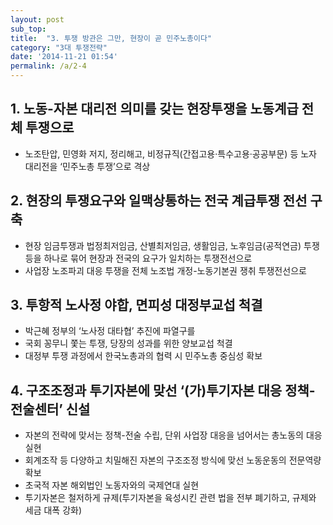 ```yaml
---
layout: post
sub_top: 
title:  "3. 투쟁 방관은 그만, 현장이 곧 민주노총이다"
category: "3대 투쟁전략"
date: '2014-11-21 01:54'
permalink: /a/2-4
---
```


## 1\. 노동-자본 대리전 의미를 갖는 현장투쟁을 노동계급 전체 투쟁으로

- 노조탄압, 민영화 저지, 정리해고, 비정규직(간접고용·특수고용·공공부문) 등 노자 대리전을 ‘민주노총 투쟁’으로 격상

## 2\. 현장의 투쟁요구와 일맥상통하는 전국 계급투쟁 전선 구축

- 현장 임금투쟁과 법정최저임금, 산별최저임금, 생활임금, 노후임금(공적연금) 투쟁 등을 하나로 묶어 현장과 전국의 요구가 일치하는 투쟁전선으로
- 사업장 노조파괴 대응 투쟁을 전체 노조법 개정-노동기본권 쟁취 투쟁전선으로

## 3\. 투항적 노사정 야합, 면피성 대정부교섭 척결

- 박근혜 정부의 ‘노사정 대타협’ 추진에 파열구를
- 국회 꽁무니 쫓는 투쟁, 당장의 성과를 위한 양보교섭 척결
- 대정부 투쟁 과정에서 한국노총과의 협력 시 민주노총 중심성 확보

## 4\. 구조조정과 투기자본에 맞선 ‘(가)투기자본 대응 정책-전술센터’ 신설

- 자본의 전략에 맞서는 정책-전술 수립, 단위 사업장 대응을 넘어서는 총노동의 대응 실현
- 회계조작 등 다양하고 치밀해진 자본의 구조조정 방식에 맞선 노동운동의 전문역량 확보
- 초국적 자본 해외법인 노동자와의 국제연대 실현
- 투기자본은 철저하게 규제(투기자본을 육성시킨 관련 법을 전부 폐기하고, 규제와 세금 대폭 강화)